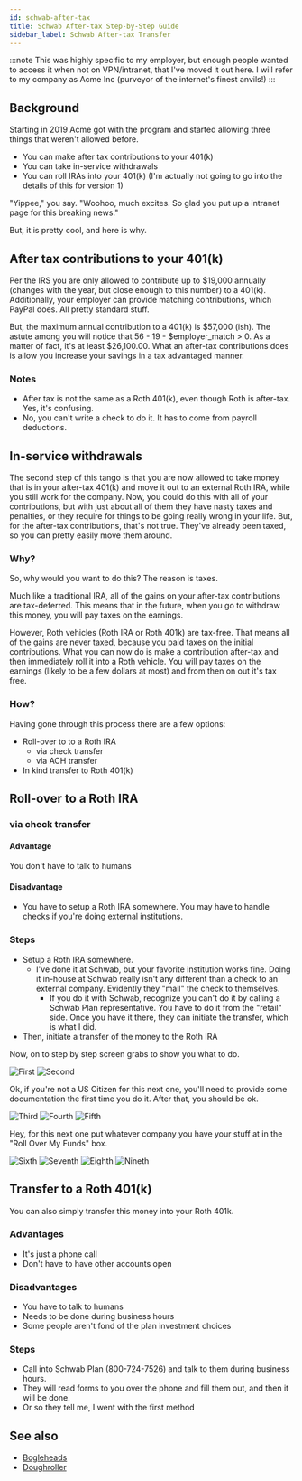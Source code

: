```yaml
---
id: schwab-after-tax 
title: Schwab After-tax Step-by-Step Guide
sidebar_label: Schwab After-tax Transfer
---
```

:::note
This was highly specific to my employer, but enough people wanted to access it when not on VPN/intranet, that I've moved it out here.  I will refer to my company as Acme Inc (purveyor of the internet's finest anvils!)
:::

## Background
Starting in 2019 Acme got with the program and started allowing three things that weren't allowed before.  
* You can make after tax contributions to your 401(k)
* You can take in-service withdrawals 
* You can roll IRAs into your 401(k) (I'm actually not going to go into the details of this for version 1)

"Yippee," you say.  "Woohoo, much excites.  So glad you put up a intranet page for this breaking news."

But, it is pretty cool, and here is why.

## After tax contributions to your 401(k)
Per the IRS you are only allowed to contribute up to $19,000 annually (changes with the year, but close enough to this number) to a 401(k).  Additionally, your employer can provide matching contributions, which PayPal does.  All pretty standard stuff.

But, the maximum annual contribution to a 401(k) is $57,000 (ish).  The astute among you will notice that 56 - 19 - $employer_match > 0.  As a matter of fact, it's at least $26,100.00.  What an after-tax contributions does is allow you increase your savings in a tax advantaged manner.

### Notes
* After tax is not the same as a Roth 401(k), even though Roth is after-tax.  Yes, it's confusing.
* No, you can't write a check to do it.  It has to come from payroll deductions.

## In-service withdrawals
The second step of this tango is that you are now allowed to take money that is in your after-tax 401(k) and move it out to an external Roth IRA, while you still work for the company.  Now, you could do this with all of your contributions, but with just about all of them they have nasty taxes and penalties, or they require for things to be going really wrong in your life.  But, for the after-tax contributions, that's not true.  They've already been taxed, so you can pretty easily move them around.  

### Why?
So, why would you want to do this?  The reason is taxes.

Much like a traditional IRA, all of the gains on your after-tax contributions are tax-deferred.  This means that in the future, when you go to withdraw this money, you will pay taxes on the earnings.  

However, Roth vehicles (Roth IRA or Roth 401k) are tax-free.  That means all of the gains are never taxed, because you paid taxes on the initial contributions.
What you can now do is make a contribution after-tax and then immediately roll it into a Roth vehicle.  You will pay taxes on the earnings (likely to be a few dollars at most) and from then on out it's tax free.

### How?

Having gone through this process there are a few options:
* Roll-over to to a Roth IRA 
  * via check transfer
  * via ACH transfer
* In kind transfer to Roth 401(k)

## Roll-over to a Roth IRA
### via check transfer
#### Advantage
You don't have to talk to humans
#### Disadvantage
* You have to setup a Roth IRA somewhere.  You may have to handle checks if you're doing external institutions.

### Steps
* Setup a Roth IRA somewhere.   
  * I've done it at Schwab, but your favorite institution works fine.  Doing it in-house at Schwab really isn't any different than a check to an external company.  Evidently they "mail" the check to themselves. 
    * If you do it with Schwab, recognize you can't do it by calling a Schwab Plan representative.  You have to do it from the "retail" side.  Once you have it there, they can initiate the transfer, which is what I did.
* Then, initiate a transfer of the money to the Roth IRA

Now, on to step by step screen grabs to show you what to do.

![First](assets/schwab/01-start.png)
![Second](assets/schwab/02-apply-online.png)

Ok, if you're not a US Citizen for this next one, you'll need to provide some documentation the first time you do it.  After that, you should be ok.

![Third](assets/schwab/03-verify-participant.png)
![Fourth](assets/schwab/04-select-amount.png)
![Fifth](assets/schwab/05-special-notice.png)

Hey, for this next one put whatever company you have your stuff at in the "Roll Over My Funds" box. 

![Sixth](assets/schwab/06-payment-option.png)
![Seventh](assets/schwab/07-blank-direct-deposit.png)
![Eighth](assets/schwab/08-verify.png)
![Nineth](assets/schwab/09-submit.png)

## Transfer to a Roth 401(k)
You can also simply transfer this money into your Roth 401k. 
### Advantages
* It's just a phone call
* Don't have to have other accounts open
### Disadvantages
* You have to talk to humans
* Needs to be done during business hours
* Some people aren't fond of the plan investment choices
### Steps
* Call into Schwab Plan (800-724-7526) and talk to them during business hours.
* They will read forms to you over the phone and fill them out, and then it will be done.
* Or so they tell me, I went with the first method

## See also
* [Bogleheads](https://www.bogleheads.org/wiki/Backdoor_Roth)
* [Doughroller](https://www.doughroller.net/retirement-planning/pros-and-cons-of-after-tax-401k-contributions/)

